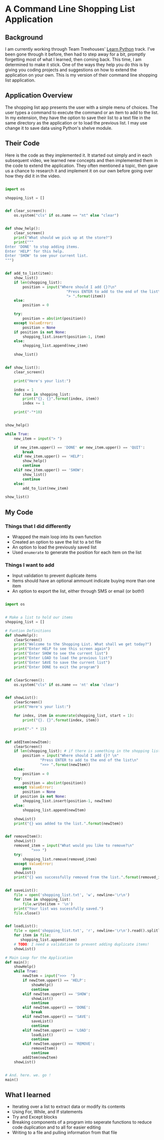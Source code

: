 # A Command Line Shopping List Application

## Background

I am currently working through Team Treehouses' [Learn Python](https://teamtreehouse.com/tracks/learn-python) track. I've been gone through it before, then had to step away for a bit, promptly forgetting most of what I learned, then coming back. This time, I am determined to make it stick. One of the ways they help you do this is by giving you coding projects and suggestions on how to extend the application on your own. This is my version of their command line shopping list application.

## Application Overview

The shopping list app presents the user with a simple menu of choices. The user types a command to execute the command or an item to add to the list. In my extension, they have the option to save their list to a text file in the same directory as the application or to load the previous list. I may use change it to save data using Python's shelve module.

## Their Code

Here is the code as they implemented it. It started out simply and in each subsequent video, we learned new concepts and then implemented them in the code to extend the application. They often mentioned a topic, then gave us a chance to research it and implement it on our own before going over how they did it in the video.

```python

import os

shopping_list = []


def clear_screen():
    os.system("cls" if os.name == "nt" else "clear")


def show_help():
    clear_screen()
    print("What should we pick up at the store?")
    print("""
Enter 'DONE' to stop adding items.
Enter 'HELP' for this help.
Enter 'SHOW' to see your current list.
""")


def add_to_list(item):
    show_list()
    if len(shopping_list):
        position = input("Where should I add {}?\n"
                            "Press ENTER to add to the end of the list\n"
                            "> ".format(item))
    else:
        position = 0

    try:
        position = abs(int(position))
    except ValueError:
        position = None
    if position is not None:
        shopping_list.insert(position-1, item)
    else:
        shopping_list.append(new_item)

    show_list()


def show_list():
    clear_screen()

    print("Here's your list:")

    index = 1
    for item in shopping_list:
        print("{}. {}".format(index, item))
        index += 1

    print("-"*10)


show_help()

while True:
    new_item = input("> ")

    if new_item.upper() == 'DONE' or new_item.upper() == 'QUIT':
        break
    elif new_item.upper() == 'HELP':
        show_help()
        continue
    elif new_item.upper() == 'SHOW':
        show_list()
        continue
    else:
        add_to_list(new_item)

show_list()
```

## My Code

### Things that I did differently

* Wrapped the main loop into its own function
* Created an option to save the list to a txt file
* An option to load the previously saved list
* Used ```enumerate``` to generate the position for each item on the list

### Things I want to add

* Input validation to prevent duplicate items
* Items should have an optional ammount indicate buying more than one item
* An option to export the list, either through SMS or email (or both!)

```python

import os


# Make a list to hold our items
shopping_list = []

# Funtion Definitions
def showHelp():
    clearScreen()
    print("Welcome to the Shopping List. What shall we get today?")
    print("Enter HELP to see this screen again")
    print("Enter SHOW to see the current list")
    print("Enter LOAD to load the previous list")
    print("Enter SAVE to save the current list")
    print("Enter DONE to exit the program")


def clearScreen():
    os.system("cls" if os.name == 'nt' else 'clear')


def showList():
    clearScreen()
    print("Here's your list:")

    for index, item in enumerate(shopping_list, start = 1):
        print("{}. {}".format(index, item))

    print("-" * 15)


def addItem(newItem):
    clearScreen()
    if len(shopping_list): # if there is something in the shopping list
        position = input("Where should I add {}? \n"
                "Press ENTER to add to the end of the list\n"
                ">>> ".format(newItem))
    else:
        position = 0
    try:
        position = abs(int(position))
    except ValueError:
        position = None
    if position is not None:
        shopping_list.insert(position-1, newItem)
    else:
        shopping_list.append(newItem)

    showList()
    print("{} was added to the list.".format(newItem))


def removeItem():
    showList()
    removed_item = input("What would you like to remove?\n"
            ">>> ")
    try:
        shopping_list.remove(removed_item)
    except ValueError:
        pass
    showList()
    print("{} was successfully removed from the list.".format(removed_item))


def saveList():
    file = open('shopping_list.txt', 'w', newline='\r\n')
    for item in shopping_list:
        file.write(item + '\n')
    print("Your list was sucessfully saved.")
    file.close()


def loadList():
    file = open('shopping_list.txt', 'r', newline='\r\n').read().splitlines()
    for item in file:
       shopping_list.append(item)
    # TODO: I need a validation to prevent adding duplicate items!
    showList()

# Main Loop for the Application
def main():
    showHelp()
    while True:
        newItem = input(">>>  ")
        if newItem.upper() == 'HELP':
            showHelp()
            continue
        elif newItem.upper() == 'SHOW':
            showList()
            continue
        elif newItem.upper() == 'DONE':
            break
        elif newItem.upper() == 'SAVE':
            saveList()
            continue
        elif newItem.upper() == 'LOAD':
            loadList()
            continue
        elif newItem.upper() == 'REMOVE':
            removeItem()
            continue
        addItem(newItem)
    showList()


# And. here. we. go !
main()
```

## What I learned

* Iterating over a list to extract data or modify its contents
* Using For, While, and If statements
* Try and Except blocks
* Breaking components of a program into seperate functions to reduce code duplication and to all for easier editing
* Writing to a file and pulling information from that file